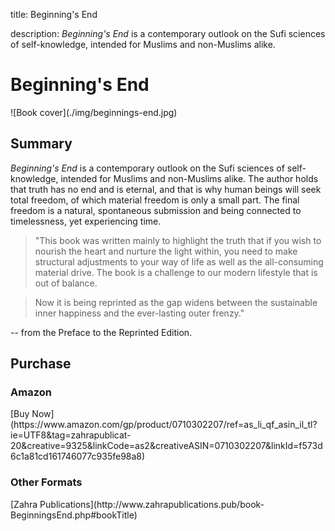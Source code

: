 title: Beginning's End

description: _Beginning's End_ is a contemporary outlook on the Sufi sciences of self-knowledge, intended for Muslims and non-Muslims alike.

# Beginning's End

<div markdown="1" class="cover-image">
![Book cover](./img/beginnings-end.jpg)
</div>

## Summary

_Beginning's End_ is a contemporary outlook on the Sufi sciences of self-knowledge, intended for Muslims and non-Muslims alike. The author holds that truth has no end and is eternal, and that is why human beings will seek total freedom, of which material freedom is only a small part. The final freedom is a natural, spontaneous submission and being connected to timelessness, yet experiencing time.

> "This book was written mainly to highlight the truth that if you wish to nourish the heart and nurture the light within, you need to make structural adjustments to your way of life as well as the all-consuming material drive. The book is a challenge to our modern lifestyle that is out of balance.

> Now it is being reprinted as the gap widens between the sustainable inner happiness and the ever-lasting outer frenzy." 

-- from the Preface to the Reprinted Edition. 

## Purchase

### Amazon

<div markdown="3" class="purchase-link">
[Buy Now](https://www.amazon.com/gp/product/0710302207/ref=as_li_qf_asin_il_tl?ie=UTF8&tag=zahrapublicat-20&creative=9325&linkCode=as2&creativeASIN=0710302207&linkId=f573d6c1a81cd161746077c935fe98a8)
</div>

### Other Formats

<div markdown="3" class="purchase-link">
[Zahra Publications](http://www.zahrapublications.pub/book-BeginningsEnd.php#bookTitle)
</div>